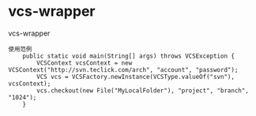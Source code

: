 # vcs-wrapper
vcs-wrapper

    使用范例
        public static void main(String[] args) throws VCSException {
            VCSContext vcsContext = new VCSContext("http://svn.teclick.com/arch", "account", "password");
            VCS vcs = VCSFactory.newInstance(VCSType.valueOf("svn"), vcsContext);
            vcs.checkout(new File("MyLocalFolder"), "project", "branch", "1024");
        }
